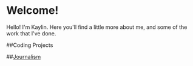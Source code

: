 # Welcome!

Hello! I'm Kaylin. Here you'll find a little more about me, and some of the work that I've done.

##Coding Projects

##<a href="Journalism">Journalism</a>

